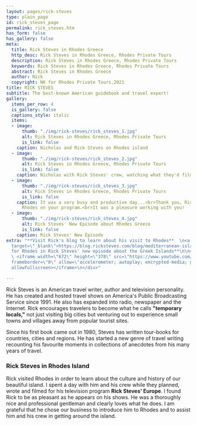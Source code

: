 ```yaml
---
layout: pages/rick-steves
type: plain_page
id: rick_steves_page
permalink: rick_steves.htm
has_form: false
has_gallery: false
meta:
  title: Rick Steves in Rhodes Greece
  http_desc: Rick Steves in Rhodes Greece, Rhodes Private Tours
  description: Rick Steves in Rhodes Greece, Rhodes Private Tours
  keywords: Rick Steves in Rhodes Greece, Rhodes Private Tours
  abstract: Rick Steves in Rhodes Greece
  author: Nick
  copyright: NK for Rhodes Private Tours,2021
title: RICK STEVES
subtitle: The best-known American guidebook and travel expert!
gallery:
  items_per_row: 4
  is_gallery: false
  captions_style: italic
  items:
  - image:
      thumb: "./img/rick-steves/rick_steves_1.jpg"
      alt: Rick Steves in Rhodes Greece, Rhodes Private Tours
      is_link: false
    caption: Nicholas and Rick Steves on Rhodes island
  - image:
      thumb: "./img/rick-steves/rick_steves_2.jpg"
      alt: Rick Steves in Rhodes Greece, Rhodes Private Tours
      is_link: false
    caption: Nicholas with Rick Steves' crew, watching what they'd filmed
  - image:
      thumb: "./img/rick-steves/rick_steves_3.jpg"
      alt: Rick Steves in Rhodes Greece, Rhodes Private Tours
      is_link: false
    caption: It was a very busy and productive day...<br>Thank you, Rick, for showing
      Rhodes on your program.<br>It was a pleasure working with you!
  - image:
      thumb: "./img/rick-steves/rick_steves_4.jpg"
      alt: Rick Steves' New Episode about Rhodes Greece
      is_link: false
    caption: Rick Steves' New Episode
extra: "**Visit Rick's blog to learn about his visit to Rhodes**  \n<a href=\"https://blog.ricksteves.com/blog/mediterranean-islands/\"
  target=\"_blank\">https://blog.ricksteves.com/blog/mediterranean-islands/</a>\n\n**Look
  for Rhodes in Rick Steves' new episode about the Greek Islands**\n\n<div class=\"centered\">\n
  \ <iframe width=\"672\" height=\"378\" src=\"https://www.youtube.com/embed/HZOuDhwzsq0?modestbranding=1&showinfo=0\"
  frameborder=\"0\" allow=\"accelerometer; autoplay; encrypted-media; gyroscope; picture-in-picture\"
  allowfullscreen></iframe>\n</div>"

---
```

Rick Steves is an American travel writer, author and television personality. He has created and hosted travel shows on America's Public Broadcasting Service since 1991. He also has expanded into radio, newspaper and the Internet. Rick encourages travelers to become what he calls **"temporary locals,"** not just visiting big cities but venturing out to experience small towns and villages away from popular tourist sites.

Since his first book came out in 1980, Steves has written tour-books for countries, cities and regions. He has started a new genre of travel writing recounting his favourite moments in collections of anecdotes from his many years of travel.

### Rick Steves in Rhodes Island

Rick visited Rhodes in order to learn about the culture and history of our beautiful island. I spent a day with him and his crew while they planned, wrote and filmed for his television program **Rick Steves' Europe**. I found Rick to be as pleasant as he appears on his shows. He was a thoroughly nice and professional gentleman and clearly loves what he does. I am grateful that he chose our business to introduce him to Rhodes and to assist him and his crew in getting around the island.